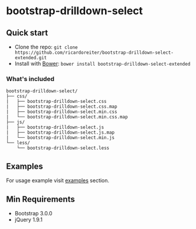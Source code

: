 # bootstrap-drilldown-select

## Quick start

* Clone the repo: `git clone https://github.com/ricardoreiter/bootstrap-drilldown-select-extended.git`
* Install with [Bower](http://bower.io): `bower install bootstrap-drilldown-select-extended`

### What's included
```
bootstrap-drilldown-select/
├── css/
|   ├── bootstrap-drilldown-select.css
|   ├── bootstrap-drilldown-select.css.map
|   ├── bootstrap-drilldown-select.min.css
|   └── bootstrap-drilldown-select.min.css.map
├── js/
|   ├── bootstrap-drilldown-select.js
|   ├── bootstrap-drilldown-select.js.map
|   └── bootstrap-drilldown-select.min.js
└── less/
    └── bootstrap-drilldown-select.less
```
## Examples

For usage example visit [examples](https://vyarmak.github.com/bootstrap-drilldown-select/) section.

## Min Requirements

* Bootstrap 3.0.0
* jQuery 1.9.1

